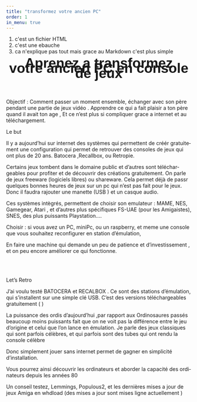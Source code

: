 ```yaml
---
title: "transformez votre ancien PC"
order: 1
in_menu: true
---
```

1. c'est un fichier HTML
2. c'est une ebauche
3. ca n'explique pas tout mais grace au Markdown c'est plus simple
<!DOCTYPE html>
<html>
<head>
	<meta http-equiv="content-type" content="text/html; charset=utf-8"/>
<link rel="stylesheet" href="/let-s-retro-game/assets/css/styles.css" />
  <link rel="stylesheet" href="/let-s-retro-game/assets/css/custom.css" />
  <title>
     1 2 3 
      
  </title>	
	<meta name="generator" content="LibreOffice 25.2.3.2 (Linux)"/>
	<meta name="author" content="Philippe Vérité"/>
	<meta name="created" content="2025-07-25T18:33:27.188394763"/>
	<meta name="changedby" content="Philippe Vérité"/>
	<meta name="changed" content="2025-07-25T19:17:26.692753932"/>
	<style type="text/css">
		pre.cjk { font-family: "NSimSun", monospace }
	</style>
</head>
<link type="application/atom+xml" rel="alternate" href="https://ynote.github.io/petits-bouts-de-code/feed.xml" title="let-s-retro-game">

<body lang="fr-FR" dir="ltr"><p align="center" style="line-height: 100%; margin-top: 0.42cm; page-break-after: avoid">
<font face="Liberation Sans, sans-serif"><font size="6" style="font-size: 28pt"><b>Aprenez
a transformez votre ancien PC en console de jeux</b></font></font></p>
<p><br/>
<br/>

</p>
<p>Objectif : Comment passer un moment ensemble, échanger avec son
père pendant une partie de  jeux vidéo  . Apprendre ce qui a fait
plaisir a ton père quand il avait ton age , Et ce n’est plus si
compliquer grace a internet et au téléchargement.</p>
<p>Le but</p>
<p>Il y a aujourd’hui sur internet des systèmes qui permettent de
créér gratuitement une configuration qui permet de retrouver des
consoles de jeux qui ont plus de 20 ans. Batocera ,Recallbox, ou
Retropie.</p>
<p> Certains jeux tombent dans le domaine public et d’autres sont
téléchargeables pour  profiter et de découvrir des créations
gratuitement. On parle de jeux freeware (logiciels libres)  ou
shareware. Cela permet déjà de passr quelques bonnes heures de jeux
sur un pc qui n’est pas fait pour le jeux. Donc il faudra rajouter
une manette (USB ) et un casque audio. 
</p>
<p>Ces systèmes intègrés, permettent de choisir son emulateur&nbsp;:
MAME, NES, Gamegear, Atari , et d’autres plus spécifiques FS-UAE
(pour les Amigaistes), SNES, des plus puissants Playstation….      
                     
</p>
<p>Choisir&nbsp;: si vous avez un PC, miniPc, ou un raspberry, et
meme une console que vous souhaitez reconfigurer en station
d’émulation,   
</p>
<p>En faire une machine qui demande un peu de patience et
d’investissement , et on peu encore améliorer ce qui fonctionne.</p>
<p><br/>
<br/>

</p>
<p>Let’s Retro 
</p>
<p>J’ai voulu testé  BATOCERA et RECALBOX . Ce sont des stations
d’émulation, qui s’installent sur une simple clé USB. C’est
des versions téléchargeables gratuitement  ( ) 
</p>
<p> La puissance des ordis d’aujourd’hui ,par rapport aux
Ordinosaures passés beaucoup moins puissants fait que on ne voit pas
la différence  entre le jeu d’origine et celui que l’on lance en
émulation. Je parle des jeux classiques qui sont parfois célèbres,
et qui parfois sont des tubes qui ont rendu la console célèbre</p>
<p> Donc simplement jouer sans internet permet de gagner en
simplicité d’installation.</p>
<p>Vous pourrez ainsi découvrir les ordinateurs et aborder la
capacité des ordinateurs depuis les années 80
</p>
<p>Un conseil testez, Lemmings, Populous2, et les dernières mises a
jour de jeux Amiga en whdload (des mises a jour sont mises ligne
actuellement  )</p>
<pre class="western"></pre>

</body>
</html> 
